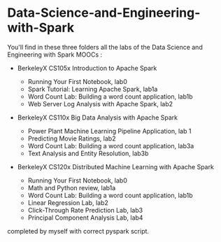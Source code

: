 # Data-Science-and-Engineering-with-Spark

You'll find in these three folders all the labs of the Data Science and Engineering with Spark MOOCs :
- BerkeleyX CS105x Introduction to Apache Spark 
   - Running Your First Notebook, lab0
   - Spark Tutorial: Learning Apache Spark, lab1a
   - Word Count Lab: Building a word count application, lab1b
   - Web Server Log Analysis with Apache Spark, lab2
   
- BerkeleyX CS110x Big Data Analysis with Apache Spark
   - Power Plant Machine Learning Pipeline Application, lab 1
   - Predicting Movie Ratings, lab2
   - Word Count Lab: Building a word count application, lab3a
   - Text Analysis and Entity Resolution, lab3b
   
- BerkeleyX CS120x Distributed Machine Learning with Apache Spark
   - Running Your First Notebook, lab0
   - Math and Python review, lab1a
   - Word Count Lab: Building a word count application, lab1b
   - Linear Regression Lab, lab2
   - Click-Through Rate Prediction Lab, lab3
   - Principal Component Analysis Lab, lab4
   
completed by myself with correct pyspark script.
